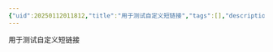 ```yaml
---
{"uid":20250112011812,"title":"用于测试自定义短链接","tags":[],"description":null,"author":"曲淡歌","draft":false,"editable":false,"modified":20250112012407,"dg-publish":true,"permalink":"/自托管折腾/用于测试自定义短链接/","dg-path":"自托管折腾/用于测试自定义短链接.md","dgPassFrontmatter":true,"noteIcon":""}
---
```



用于测试自定义短链接